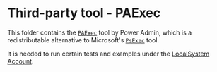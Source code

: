 # Third-party tool - PAExec

This folder contains the [`PAExec`](https://www.poweradmin.com/paexec/) tool by Power Admin, which is a redistributable
alternative to Microsoft's [`PsExec`](https://learn.microsoft.com/en-us/sysinternals/downloads/psexec) tool.

It is needed to run certain tests and examples under the
[LocalSystem Account](https://learn.microsoft.com/en-us/windows/win32/services/localsystem-account).
